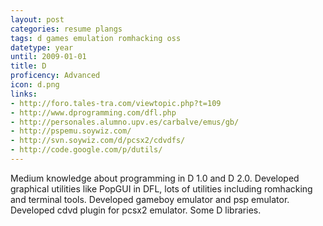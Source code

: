 ```yaml
---
layout: post
categories: resume plangs
tags: d games emulation romhacking oss
datetype: year
until: 2009-01-01
title: D
proficency: Advanced
icon: d.png
links:
- http://foro.tales-tra.com/viewtopic.php?t=109
- http://www.dprogramming.com/dfl.php
- http://personales.alumno.upv.es/carbalve/emus/gb/
- http://pspemu.soywiz.com/
- http://svn.soywiz.com/d/pcsx2/cdvdfs/
- http://code.google.com/p/dutils/
---
```


Medium knowledge about programming in D 1.0 and D 2.0.
Developed graphical utilities like PopGUI in DFL, lots of utilities including romhacking and terminal tools.
Developed gameboy emulator and psp emulator. Developed cdvd plugin for pcsx2 emulator. Some D libraries.
